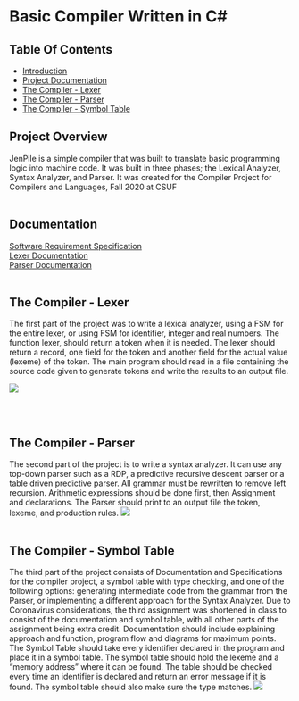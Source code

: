 # Basic Compiler Written in C#

## Table Of Contents
* [Introduction](#Introduction)
* [Project Documentation](#documentation)
* [The Compiler - Lexer](#lexer)
* [The Compiler - Parser](#parser)
* [The Compiler - Symbol Table](#table)




## Project Overview <a name = "Overview"></a>
JenPile is a simple compiler that was built to translate basic programming logic into machine code. It was built in three phases; the Lexical Analyzer, Syntax Analyzer, and  Parser. It was created for the Compiler Project for Compilers and Languages, Fall 2020 at CSUF </br></br>

## Documentation <a name = "Documentation"></a>
[Software Requirement Specification](https://jennithedev.github.io/Basic-Compiler/Documentation/JenPile.SoftwareRequirementsSpecification.pdf "PDF of Software Requirement Specification") </br>
[Lexer Documentation](https://jennithedev.github.io/Basic-Compiler/Documentation/JenPile.CompilerDocumentation.Lexer.pdf "PDF of Software Requirement Specification")</br>
[Parser Documentation](https://jennithedev.github.io/Basic-Compiler/Documentation/JenPile.CompilerDocumentation.Parser.pdf "PDF of Software Requirement Specification")</br></br>

## The Compiler - Lexer <a name = "lexer"></a>

The first part of the project was to write a lexical analyzer, using a FSM for the entire lexer, or using FSM for
identifier, integer and real numbers. The function lexer, should return a token when it is needed. The lexer should return
a record, one field for the token and another field for the actual value (lexeme) of the token. The main program should read in a file containing the source code given
to generate tokens and write the results to an output file.

![](https://jennithe.dev/JenPile/img/lexer.png)

</br></br>


## The Compiler - Parser<a name = "parser"></a>  </br>

The second part of the project is to write a syntax analyzer. It can use any top-down
parser such as a RDP, a predictive recursive descent parser or a table driven
predictive parser. All grammar must be rewritten to remove left recursion.
Arithmetic expressions should be done first, then Assignment and declarations.
The Parser should print to an output file the token, lexeme, and production rules.
![](https://jennithe.dev/JenPile/img/parser.png)
</br> </br>


## The Compiler - Symbol Table<a name = "table"></a><br>

The third part of the project consists of Documentation and Specifications for the compiler
project, a symbol table with type checking, and one of the following options:
generating intermediate code from the grammar from the Parser, or implementing a
different approach for the Syntax Analyzer. Due to Coronavirus considerations, the
third assignment was shortened in class to consist of the documentation and
symbol table, with all other parts of the assignment being extra credit.
Documentation should include explaining approach and function, program flow and
diagrams for maximum points.
The Symbol Table should take every identifier declared in the program and place it
in a symbol table. The symbol table should hold the lexeme and a “memory
address” where it can be found. The table should be checked every time an
identifier is declared and return an error message if it is found. The symbol table
should also make sure the type matches.
![](https://jennithe.dev/JenPile/img/symboltable.png)
